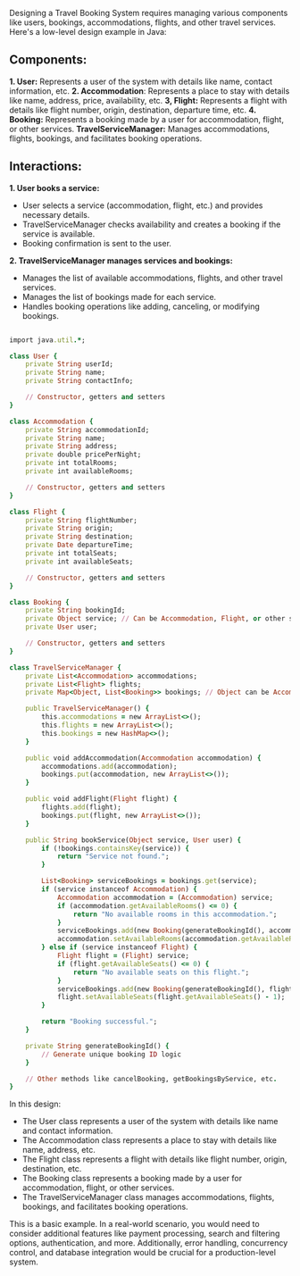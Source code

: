 Designing a Travel Booking System requires managing various components like users, bookings, accommodations, flights, and other travel services. Here's a low-level design example in Java:

## Components:

**1. User:** Represents a user of the system with details like name, contact information, etc.
**2. Accommodation**: Represents a place to stay with details like name, address, price, availability, etc.
**3, Flight:** Represents a flight with details like flight number, origin, destination, departure time, etc.
**4. Booking:** Represents a booking made by a user for accommodation, flight, or other services.
**TravelServiceManager:** Manages accommodations, flights, bookings, and facilitates booking operations.

## Interactions:

**1. User books a service:**
*  User selects a service (accommodation, flight, etc.) and provides necessary details.
*  TravelServiceManager checks availability and creates a booking if the service is available.
*  Booking confirmation is sent to the user.
  
**2. TravelServiceManager manages services and bookings:**

*  Manages the list of available accommodations, flights, and other travel services.
*  Manages the list of bookings made for each service.
*  Handles booking operations like adding, canceling, or modifying bookings.

```ruby

import java.util.*;

class User {
    private String userId;
    private String name;
    private String contactInfo;

    // Constructor, getters and setters
}

class Accommodation {
    private String accommodationId;
    private String name;
    private String address;
    private double pricePerNight;
    private int totalRooms;
    private int availableRooms;

    // Constructor, getters and setters
}

class Flight {
    private String flightNumber;
    private String origin;
    private String destination;
    private Date departureTime;
    private int totalSeats;
    private int availableSeats;

    // Constructor, getters and setters
}

class Booking {
    private String bookingId;
    private Object service; // Can be Accommodation, Flight, or other services
    private User user;

    // Constructor, getters and setters
}

class TravelServiceManager {
    private List<Accommodation> accommodations;
    private List<Flight> flights;
    private Map<Object, List<Booking>> bookings; // Object can be Accommodation, Flight, etc.

    public TravelServiceManager() {
        this.accommodations = new ArrayList<>();
        this.flights = new ArrayList<>();
        this.bookings = new HashMap<>();
    }

    public void addAccommodation(Accommodation accommodation) {
        accommodations.add(accommodation);
        bookings.put(accommodation, new ArrayList<>());
    }

    public void addFlight(Flight flight) {
        flights.add(flight);
        bookings.put(flight, new ArrayList<>());
    }

    public String bookService(Object service, User user) {
        if (!bookings.containsKey(service)) {
            return "Service not found.";
        }

        List<Booking> serviceBookings = bookings.get(service);
        if (service instanceof Accommodation) {
            Accommodation accommodation = (Accommodation) service;
            if (accommodation.getAvailableRooms() <= 0) {
                return "No available rooms in this accommodation.";
            }
            serviceBookings.add(new Booking(generateBookingId(), accommodation, user));
            accommodation.setAvailableRooms(accommodation.getAvailableRooms() - 1);
        } else if (service instanceof Flight) {
            Flight flight = (Flight) service;
            if (flight.getAvailableSeats() <= 0) {
                return "No available seats on this flight.";
            }
            serviceBookings.add(new Booking(generateBookingId(), flight, user));
            flight.setAvailableSeats(flight.getAvailableSeats() - 1);
        }

        return "Booking successful.";
    }

    private String generateBookingId() {
        // Generate unique booking ID logic
    }

    // Other methods like cancelBooking, getBookingsByService, etc.
}

```
In this design:

*  The User class represents a user of the system with details like name and contact information.
*  The Accommodation class represents a place to stay with details like name, address, etc.
*  The Flight class represents a flight with details like flight number, origin, destination, etc.
*  The Booking class represents a booking made by a user for accommodation, flight, or other services.
*  The TravelServiceManager class manages accommodations, flights, bookings, and facilitates booking operations.

This is a basic example. In a real-world scenario, you would need to consider additional features like payment processing, search and filtering options, authentication, and more. Additionally, error handling, concurrency control, and database integration would be crucial for a production-level system.




